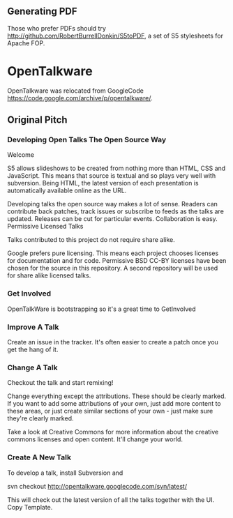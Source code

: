 
## Generating PDF

Those who prefer PDFs should try http://github.com/RobertBurrellDonkin/S5toPDF,
a set of S5 stylesheets for Apache FOP.

# OpenTalkware

OpenTalkware was relocated from GoogleCode https://code.google.com/archive/p/opentalkware/.

## Original Pitch

### Developing Open Talks The Open Source Way

Welcome

S5 allows slideshows to be created from nothing more than HTML, CSS and JavaScript. This means that source is textual and so plays very well with subversion. Being HTML, the latest version of each presentation is automatically available online as the URL.

Developing talks the open source way makes a lot of sense. Readers can contribute back patches, track issues or subscribe to feeds as the talks are updated. Releases can be cut for particular events. Collaboration is easy.
Permissive Licensed Talks

Talks contributed to this project do not require share alike.

Google prefers pure licensing. This means each project chooses licenses for documentation and for code. Permissive BSD CC-BY licenses have been chosen for the source in this repository. A second repository will be used for share alike licensed talks.
### Get Involved

OpenTalkWare is bootstrapping so it's a great time to GetInvolved
### Improve A Talk

Create an issue in the tracker. It's often easier to create a patch once you get the hang of it.
### Change A Talk

Checkout the talk and start remixing!

Change everything except the attributions. These should be clearly marked. If you want to add some attributions of your own, just add more content to these areas, or just create similar sections of your own - just make sure they're clearly marked.

Take a look at Creative Commons for more information about the creative commons licenses and open content. It'll change your world.
### Create A New Talk

To develop a talk, install Subversion and

svn checkout http://opentalkware.googlecode.com/svn/latest/

This will check out the latest version of all the talks together with the UI. Copy Template.
